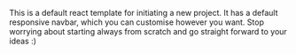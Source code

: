 This is a default react template for initiating a new project. It has a default responsive navbar, which you can customise however you want. 
Stop worrying about starting always from scratch and go straight forward to your ideas :)
